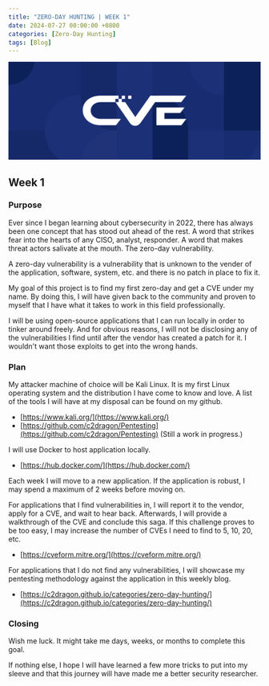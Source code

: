 ```yaml
---
title: "ZERO-DAY HUNTING | WEEK 1"
date: 2024-07-27 00:00:00 +0800
categories: [Zero-Day Hunting]
tags: [Blog]                    
---
```


![img-description](/assets/img/PROJECTS/Zero/CVE.png)
## Week 1

### Purpose

Ever since I began learning about cybersecurity in 2022, there has always been one concept that has stood out ahead of the rest. A word that strikes fear into the hearts of any CISO, analyst, responder. A word that makes threat actors salivate at the mouth. The zero-day vulnerability.

A zero-day vulnerability is a vulnerability that is unknown to the vender of the application, software, system, etc. and there is no patch in place to fix it. 

My goal of this project is to find my first zero-day and get a CVE under my name. By doing this, I will have given back to the community and proven to myself that I have what it takes to work in this field professionally.

I will be using open-source applications that I can run locally in order to tinker around freely. And for obvious reasons, I will not be disclosing any of the vulnerabilities I find until after the vendor has created a patch for it. I wouldn't want those exploits to get into the wrong hands. 

### Plan

My attacker machine of choice will be Kali Linux. It is my first Linux operating system and the distribution I have come to know and love. A list of the tools I will have at my disposal can be found on my github.
* [https://www.kali.org/](https://www.kali.org/)
* [https://github.com/c2dragon/Pentesting](https://github.com/c2dragon/Pentesting) (Still a work in progress.)

I will use Docker to host application locally.
* [https://hub.docker.com/](https://hub.docker.com/)

Each week I will move to a new application. If the application is robust, I may spend a maximum of 2 weeks before moving on.

For applications that I find vulnerabilities in, I will report it to the vendor, apply for a CVE, and wait to hear back. Afterwards, I will provide a walkthrough of the CVE and conclude this saga. If this challenge proves to be too easy, I may increase the number of CVEs I need to find to 5, 10, 20, etc.
* [https://cveform.mitre.org/](https://cveform.mitre.org/)

For applications that I do not find any vulnerabilities, I will showcase my pentesting methodology against the application in this weekly blog. 
* [https://c2dragon.github.io/categories/zero-day-hunting/](https://c2dragon.github.io/categories/zero-day-hunting/)

### Closing

Wish me luck. It might take me days, weeks, or months to complete this goal. 

If nothing else, I hope I will have learned a few more tricks to put into my sleeve and that this journey will have made me a better security researcher.